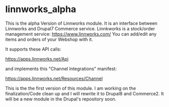 # linnworks_alpha

This is the alpha Version of Linnworks module. It is an interface between Linnworks and Drupal7 Commerce service.
Linnkworks is a stock/order management service: https://www.linnworks.com/
You can add/edit any items and orders of your Webshop with it.

It supports these API calls:

https://apps.linnworks.net/Api

and implements this "Channel Integrations" manifest:

https://apps.linnworks.net/Resources/Channel


This is the the first version of this module.
I am working on the finalization/Code clean up and I will rewrite it to Drupal8 and Commerce2.
It will be a new module in the Drupal's repository soon.
#


